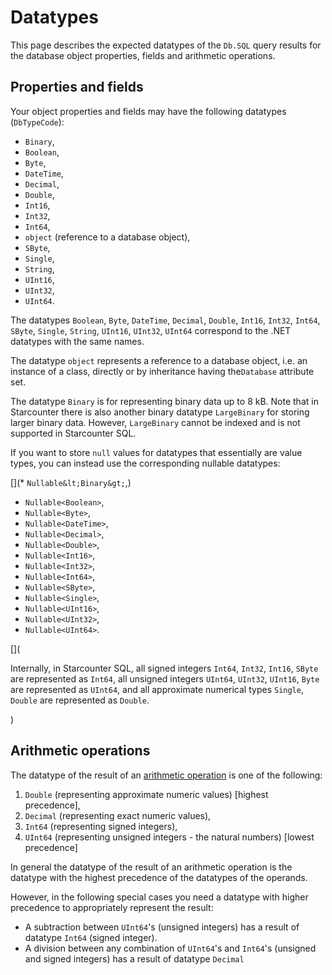 # Datatypes

This page describes the expected datatypes of the `Db.SQL` query results for the database object properties, fields and arithmetic operations.

## Properties and fields

Your object properties and fields may have the following datatypes (<code>DbTypeCode</code>):

<ul>
<li><code>Binary</code>, </li>
<li><code>Boolean</code>, </li>
<li><code>Byte</code>, </li>
<li><code>DateTime</code>, </li>
<li><code>Decimal</code>, </li>
<li><code>Double</code>, </li>
<li><code>Int16</code>, </li>
<li><code>Int32</code>, </li>
<li><code>Int64</code>, </li>
<li><code>object</code> (reference to a database object), </li>
<li><code>SByte</code>, </li>
<li><code>Single</code>, </li>
<li><code>String</code>, </li>
<li><code>UInt16</code>, </li>
<li><code>UInt32</code>, </li>
<li><code>UInt64</code>.</li>
</ul>

<p>The datatypes <code>Boolean</code>, <code>Byte</code>, <code>DateTime</code>, <code>Decimal</code>, <code>Double</code>, <code>Int16</code>, <code>Int32</code>, <code>Int64</code>, <code>SByte</code>, <code>Single</code>, <code>String</code>, <code>UInt16</code>, <code>UInt32</code>, <code>UInt64</code> correspond to the .NET datatypes with the same names.

The datatype <code>object</code> represents a reference to a database object, i.e. an instance of a class, directly or by inheritance having the<code>Database</code> attribute set.

The datatype <code>Binary</code> is for representing binary data up to 8 kB. Note that in Starcounter there is also another binary datatype <code>LargeBinary</code> for storing larger binary data. However, <code>LargeBinary</code> cannot be indexed and is not supported in Starcounter SQL.</p>

If you want to store <code>null</code> values for datatypes that essentially are value types, you can instead use the corresponding nullable datatypes:

[](* `Nullable&lt;Binary&gt;`,)
* <code>Nullable&lt;Boolean&gt;</code>,
* <code>Nullable&lt;Byte&gt;</code>,
* <code>Nullable&lt;DateTime&gt;</code>,
* <code>Nullable&lt;Decimal&gt;</code>,
* <code>Nullable&lt;Double&gt;</code>,
* <code>Nullable&lt;Int16&gt;</code>,
* <code>Nullable&lt;Int32&gt;</code>,
* <code>Nullable&lt;Int64&gt;</code>,
* <code>Nullable&lt;SByte&gt;</code>,
* <code>Nullable&lt;Single&gt;</code>,
* <code>Nullable&lt;UInt16&gt;</code>,
* <code>Nullable&lt;UInt32&gt;</code>,
* <code>Nullable&lt;UInt64&gt;</code>.

[](<p>Internally, in Starcounter SQL, all signed integers <code>Int64</code>, <code>Int32</code>,
<code>Int16</code>, <code>SByte</code> are represented as <code>Int64</code>, all unsigned integers
<code>UInt64</code>, <code>UInt32</code>, <code>UInt16</code>, <code>Byte</code> are
represented as <code>UInt64</code>, and all approximate numerical types <code>Single</code>,
<code>Double</code> are represented as <code>Double</code>.</p>)

## Arithmetic operations

The datatype of the result of an [arithmetic operation](/guides/sql/data-operators/) is one of the following:

1. <code>Double</code> (representing approximate numeric values) [highest precedence],
2. <code>Decimal</code> (representing exact numeric values),
3. <code>Int64</code> (representing signed integers),
4. <code>UInt64</code> (representing unsigned integers - the natural numbers) [lowest precedence]

In general the datatype of the result of an arithmetic operation is the datatype with the highest precedence of the datatypes of the operands.

However, in the following special cases you need a datatype with higher precedence to appropriately represent the result:

- A subtraction between <code>UInt64</code>'s (unsigned integers) has a result of datatype <code>Int64</code> (signed integer).
- A division between any combination of <code>UInt64</code>'s and <code>Int64</code>'s (unsigned and signed integers) has a result of datatype <code>Decimal</code>
